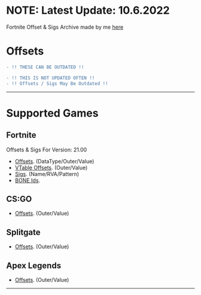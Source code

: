 # NOTE: Latest Update: 10.6.2022

Fortnite Offset & Sigs Archive made by me [here](https://github.com/ofDataa/fortnite-offset-archive)

# Offsets
```diff
- !! THESE CAN BE OUTDATED !!

- !! THIS IS NOT UPDATED OFTEN !! 
- !! Offsets / Sigs May Be Outdated !!
```

---------------------
# Supported Games

## Fortnite

Offsets & Sigs For Version: 21.00

- [Offsets](https://github.com/ofDataa/offsets/blob/main/fortnite/all_offsets-21.00). (DataType/Outer/Value)
- [VTable Offsets](https://github.com/ofDataa/offsets/blob/main/fortnite/vtable-offsets). (Outer/Value)
- [Sigs](https://github.com/ofDataa/offsets/blob/main/fortnite/sigs). (Name/RVA/Pattern)
- [BONE Ids](https://github.com/ofDataa/offsets/blob/main/fortnite/BoneIDS.cpp).

## CS:GO

- [Offsets](https://github.com/ofDataa/offsets/blob/main/csgo/offsets). (Outer/Value)

## Splitgate

- [Offsets](https://github.com/ofDataa/offsets/blob/main/splitgate/offsets). (Outer/Value)

## Apex Legends

- [Offsets](https://github.com/ofDataa/offsets/blob/main/apexlegends/offsets). (Outer/Value)

---------------------
